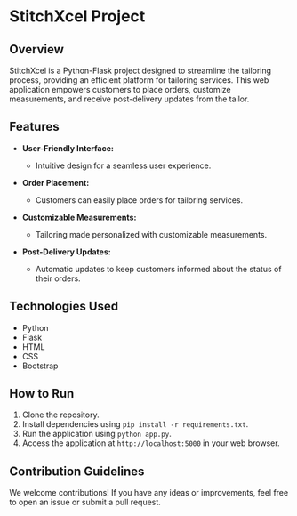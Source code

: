 # StitchXcel Project

## Overview

StitchXcel is a Python-Flask project designed to streamline the tailoring process, providing an efficient platform for tailoring services. This web application empowers customers to place orders, customize measurements, and receive post-delivery updates from the tailor.

## Features

- **User-Friendly Interface:**
  - Intuitive design for a seamless user experience.

- **Order Placement:**
  - Customers can easily place orders for tailoring services.

- **Customizable Measurements:**
  - Tailoring made personalized with customizable measurements.

- **Post-Delivery Updates:**
  - Automatic updates to keep customers informed about the status of their orders.

## Technologies Used

- Python
- Flask
- HTML
- CSS
- Bootstrap

## How to Run

1. Clone the repository.
2. Install dependencies using `pip install -r requirements.txt`.
3. Run the application using `python app.py`.
4. Access the application at `http://localhost:5000` in your web browser.

## Contribution Guidelines

We welcome contributions! If you have any ideas or improvements, feel free to open an issue or submit a pull request.


